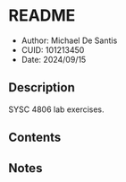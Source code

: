 # README
* Author: Michael De Santis
* CUID: 101213450
* Date: 2024/09/15

## Description
SYSC 4806 lab exercises.

## Contents

## Notes


